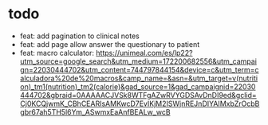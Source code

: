 # todo
- feat: add pagination to clinical notes 
- feat: add page allow answer the questionary to patient 
- feat: macro calculator: https://unimeal.com/es/lp22?utm_source=google_search&utm_medium=172200682556&utm_campaign=22030444702&utm_content=744797844154&device=c&utm_term=calculadora%20de%20macros&camp_name=&asn=&utm_target=v(nutrition)_tm1(nutrition)_tm2(calorie)&gad_source=1&gad_campaignid=22030444702&gbraid=0AAAAACJVSk8WTFgAZwRVYGDSAvDnDI9ed&gclid=Cj0KCQjwmK_CBhCEARIsAMKwcD7EvIKjM2ISWjnREJnDIYAIMxbZrOcbBgbr67ah5TH5l6Ym_ASwmxEaAnfBEALw_wcB